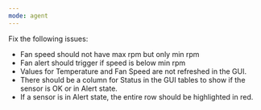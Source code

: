 ```yaml
---
mode: agent
---
```

Fix the following issues:
- Fan speed should not have max rpm but only min rpm
- Fan alert should trigger if speed is below min rpm
- Values for Temperature and Fan Speed are not refreshed in the GUI.
- There should be a column for Status in the GUI tables to show if the sensor is OK or in Alert state.
- If a sensor is in Alert state, the entire row should be highlighted in red.

